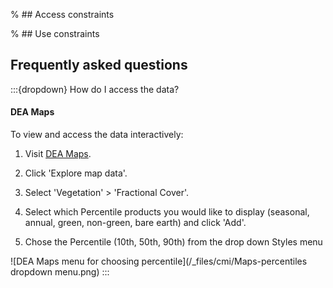 % ## Access constraints

% ## Use constraints

## Frequently asked questions

:::{dropdown} How do I access the data?
#### DEA Maps

To view and access the data interactively:

1) Visit [DEA Maps](https://maps.dea.ga.gov.au).

2) Click 'Explore map data'.

3) Select 'Vegetation' > 'Fractional Cover'.

4) Select which Percentile products you would like to display (seasonal, annual, green, non-green, bare earth) and click 'Add'.

5) Chose the Percentile (10th, 50th, 90th) from the drop down Styles menu

![DEA Maps menu for choosing percentile](/_files/cmi/Maps-percentiles dropdown menu.png)
:::

